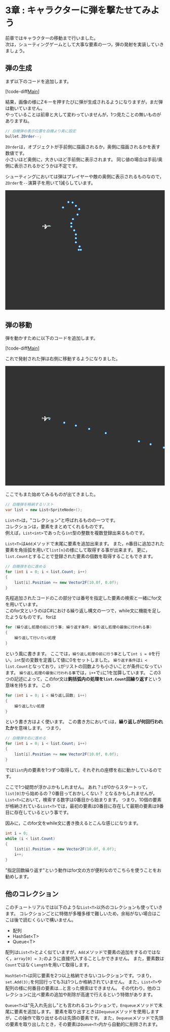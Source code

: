 # 3章 : キャラクターに弾を撃たせてみよう

前章ではキャラクターの移動まで行いました。  
次は，シューティングゲームとして大事な要素の一つ，弾の発射を実装していきましょう。

## 弾の生成

まず以下のコードを追加します。

[!code-diff[Main](Spl1.cs)]

結果，画像の様にZキーを押すたびに弾が生成されるようになりますが，まだ弾は動いていません。  
やっていることは前章と大して変わっていませんが，1つ見たことの無いものがありますね。

```cs
// 自機弾の表示位置を自機より奥に設定
bullet.ZOrder--;
```

`ZOrder`は，オブジェクトが手前側に描画されるか，奥側に描画されるかを表す数値です。  
小さいほど奥側に，大きいほど手前側に表示されます。
同じ値の場合は手前/奥側に表示されるかどうかは不定です。  

シューティングにおいては弾はプレイヤーや敵の奥側に表示されるものなので，`ZOrder`を`--`演算子を用いて1減らしています。

![Pic1](Pic1.png)

## 弾の移動

弾を動かすために以下のコードを追加します。

[!code-diff[Main](Spl2.cs)]

これで発射された弾は右側に移動するようになりました。

![Pic2](Pic2.png)

ここでもまた始めてみるものが出てきました。

```cs
// 自機弾を格納するリスト
var list = new List<SpriteNode>();
```

`List<T>`は，"コレクション"と呼ばれるものの一つです。  
コレクションは，要素をまとめてくれるものです。  
例えば，`List<int>`であったら`int`型の整数を複数登録出来るものです。

`List<T>`は`Add`メソッドで末尾に要素を追加出来ます。
また，n番目に追加された要素を角括弧を用いて`list[n]`の様にして取得する事が出来ます。
更に，`list.Count`とすることで登録された要素の個数を取得することもできます。

```cs
// 自機弾を右に進める
for (int i = 0; i < list.Count; i++)
{
    list[i].Position += new Vector2F(10.0f, 0.0f);
}
```

先程追加されたコードのこの部分では番号を指定した要素の検索と一緒にfor文を用いています。  
このfor文というのはC#における繰り返し構文の一つで，while文に機能を足したようなものです。
forは

```cs
for (繰り返し処理の前に行う事; 繰り返す条件; 繰り返し処理の最後に行われる事)
{
    繰り返して行いたい処理
}
```

という風に書きます。
ここでは，`繰り返し処理の前に行う事`として`int i = 0`を行い，`int`型の変数を定義して値に0をセットしました。
`繰り返す条件`は`i < list.Count`となっており，`i`がリストの回数よりも小さいことが条件になっています。
`繰り返し処理の最後に行われる事`では，`i++`で`i`に1を加算しています。
この3つの記述によって，このfor文は**鉤括弧内の処理を`list.Count`回繰り返す**という意味を持ちます。
この

```cs
for (int i = 0; i < 繰り返し回数; i++)
{
    繰り返したい処理
}
```

という書き方はよく使います。
この書き方において`i`は，**繰り返しが何回行われたか**を意味します。
つまり，

```cs
// 自機弾を右に進める
for (int i = 0; i < list.Count; i++)
{
    list[i].Position += new Vector2F(10.0f, 0.0f);
}
```

では`list`内の要素を1つずつ取得して，それぞれの座標を右に動かしているのです。

ここで1つ疑問が浮かぶかもしれません。
あれ？`i`が0からスタートって，`list[0]`から始めるの？0番目っておかしくない？
となるかもしれませんが，`List<T>`において，検索する数字は0番目から始まります。
つまり，10個の要素が格納されている`List<T>`では，最初の要素は0番目に存在して最期の要素は9番目に存在しているという事です。

因みに，このfor文をwhile文に書き換えるとこんな感じになります。

```cs
int i = 0;
while (i < list.Count)
{
    list[i].Position = new Vector2F(10.0f, 0.0f);
    i++;
}
```

"指定回数繰り返す"という動作はfor文の方が便利なのでこちらを使うことをお勧めします。

## 他のコレクション

このチュートリアルでは以下のような`List<T>`以外のコレクションも使っていきます。
コレクションごとに特徴が多種多様で難しいため，余裕がない場合はここは後で読むくらいで構いません。

- 配列
- HashSet<T\>
- Queue<T\>

配列は`List<T>`とよく似ていますが，`Add`メソッドで要素の追加をするのではなく，`array[0] = 3;`のように直接代入することしかできません。
また，要素数は`Count`ではなく`Length`を用いて取得します。  

`HashSet<T>`は同じ要素を2つ以上格納できないコレクションです。つまり，`set.Add(3);`を何回行っても3は1つしか格納されていません。
また，`List<T>`や配列の様に何番目の要素は…と言った検索はできません。
その代わり，他のコレクションに比べ要素の追加や削除が高速で行えるという特徴があります。  

`Queue<T>`は"先入れ先出し"とも言われるコレクションで，`Enqueue`メソッドで末尾に要素を追加します。
要素を取り出すときは`Dequeue`メソッドを使用しますが，この操作で取り出せるのは先頭の要素です。
また，`Dequeue`メソッドで先頭の要素を取り出したとき，その要素は`Queue<T>`内から自動的に削除されます。